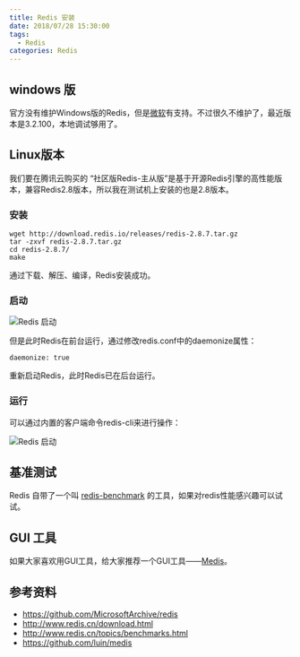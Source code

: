 ```yaml
---
title: Redis 安装
date: 2018/07/28 15:30:00
tags:
  - Redis
categories: Redis
---
```


## windows 版
官方没有维护Windows版的Redis，但是[微软](https://github.com/MicrosoftArchive/redis/releases)有支持。不过很久不维护了，最近版本是3.2.100，本地调试够用了。

## Linux版本
我们要在腾讯云购买的 “社区版Redis-主从版”是基于开源Redis引擎的高性能版本，兼容Redis2.8版本，所以我在测试机上安装的也是2.8版本。
<!-- more -->
### 安装

```
wget http://download.redis.io/releases/redis-2.8.7.tar.gz
tar -zxvf redis-2.8.7.tar.gz
cd redis-2.8.7/
make
```

通过下载、解压、编译，Redis安装成功。

### 启动
![Redis 启动](https://img.ryoma.top/Redis/redis_start.png)

但是此时Redis在前台运行，通过修改redis.conf中的daemonize属性：
```
daemonize: true
```
重新启动Redis，此时Redis已在后台运行。

### 运行
可以通过内置的客户端命令redis-cli来进行操作：

![Redis 启动](https://img.ryoma.top/Redis/redis-cli.png)

## 基准测试
Redis 自带了一个叫 [redis-benchmark](http://www.redis.cn/topics/benchmarks.html) 的工具，如果对redis性能感兴趣可以试试。

## GUI 工具
如果大家喜欢用GUI工具，给大家推荐一个GUI工具——[Medis](https://github.com/luin/medis)。

## 参考资料
- https://github.com/MicrosoftArchive/redis
- http://www.redis.cn/download.html
- http://www.redis.cn/topics/benchmarks.html
- https://github.com/luin/medis